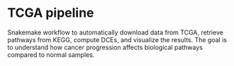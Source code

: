 # TCGA pipeline

Snakemake workflow to automatically download data from TCGA, retrieve pathways from KEGG, compute DCEs, and visualize the results.
The goal is to understand how cancer progression affects biological pathways compared to normal samples.
